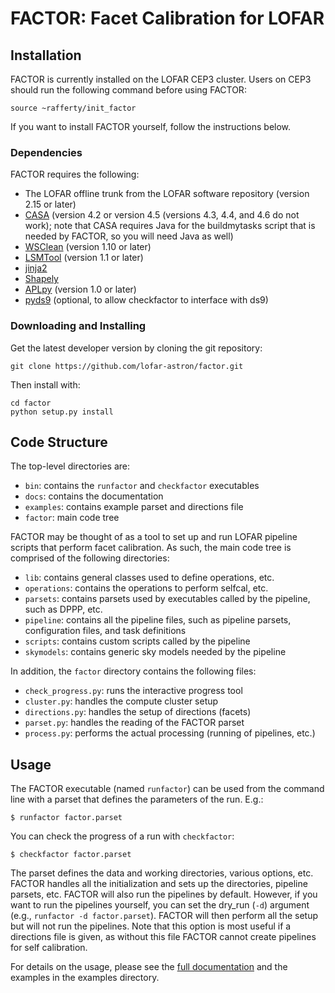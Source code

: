 FACTOR: Facet Calibration for LOFAR
===================================

Installation
------------

FACTOR is currently installed on the LOFAR CEP3 cluster. Users on CEP3
should run the following command before using FACTOR:

    source ~rafferty/init_factor

If you want to install FACTOR yourself, follow the instructions below.

### Dependencies

FACTOR requires the following:

* The LOFAR offline trunk from the LOFAR software repository (version 2.15 or later)
* [CASA](http://casa.nrao.edu) (version 4.2 or version 4.5 (versions 4.3, 4.4, and 4.6 do not work); note that CASA requires Java for the buildmytasks script that is needed by FACTOR, so you will need Java as well)
* [WSClean](http://sourceforge.net/p/wsclean/wiki/Home) (version 1.10 or later)
* [LSMTool](https://github.com/darafferty/LSMTool) (version 1.1 or later)
* [jinja2](http://jinja.pocoo.org/docs/dev)
* [Shapely](https://github.com/Toblerity/Shapely)
* [APLpy](http://aplpy.github.io) (version 1.0 or later)
* [pyds9](https://github.com/ericmandel/pyds9) (optional, to allow checkfactor to interface with ds9)

### Downloading and Installing

Get the latest developer version by cloning the git repository:

    git clone https://github.com/lofar-astron/factor.git

Then install with:

    cd factor
    python setup.py install

Code Structure
--------------
The top-level directories are:

* `bin`: contains the `runfactor`  and `checkfactor` executables
* `docs`: contains the documentation
* `examples`: contains example parset and directions file
* `factor`: main code tree

FACTOR may be thought of as a tool to set up and run LOFAR pipeline scripts that
perform facet calibration. As such, the main code tree is comprised of the
following directories:

* `lib`: contains general classes used to define operations, etc.
* `operations`: contains the operations to perform selfcal, etc.
* `parsets`: contains parsets used by executables called by the pipeline, such
as DPPP, etc.
* `pipeline`: contains all the pipeline files, such as pipeline parsets,
configuration files, and task definitions
* `scripts`: contains custom scripts called by the pipeline
* `skymodels`: contains generic sky models needed by the pipeline

In addition, the `factor` directory contains the following files:

* `check_progress.py`: runs the interactive progress tool
* `cluster.py`: handles the compute cluster setup
* `directions.py`: handles the setup of directions (facets)
* `parset.py`: handles the reading of the FACTOR parset
* `process.py`: performs the actual processing (running of pipelines, etc.)

Usage
-----

The FACTOR executable (named `runfactor`) can be used from the command line with
a parset that defines the parameters of the run. E.g.:

    $ runfactor factor.parset

You can check the progress of a run with `checkfactor`:

    $ checkfactor factor.parset

The parset defines the data and working directories, various options, etc.
FACTOR handles all the initialization and sets up the directories, pipeline
parsets, etc. FACTOR will also run the pipelines by default. However, if you
want to run the pipelines yourself, you can set the dry_run (`-d`) argument
(e.g., `runfactor -d factor.parset`). FACTOR will then perform all the setup but
will not run the pipelines. Note that this option is most useful if a
directions file is given, as without this file FACTOR cannot create pipelines
for self calibration.

For details on the usage, please see the [full documentation](http://www.astron.nl/citt/facet-doc/)
and the examples in the examples directory.
